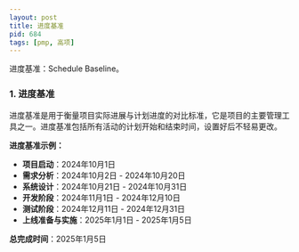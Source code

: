 ```yaml
---
layout: post
title: 进度基准
pid: 684
tags: [pmp, 高项]
---
```


进度基准：Schedule Baseline。

### 1. **进度基准**

进度基准是用于衡量项目实际进展与计划进度的对比标准，它是项目的主要管理工具之一。进度基准包括所有活动的计划开始和结束时间，设置好后不轻易更改。

**进度基准示例：**

- **项目启动**：2024年10月1日
- **需求分析**：2024年10月2日 - 2024年10月20日
- **系统设计**：2024年10月21日 - 2024年10月31日
- **开发阶段**：2024年11月1日 - 2024年12月10日
- **测试阶段**：2024年12月11日 - 2024年12月31日
- **上线准备与实施**：2025年1月1日 - 2025年1月5日

**总完成时间**：2025年1月5日

